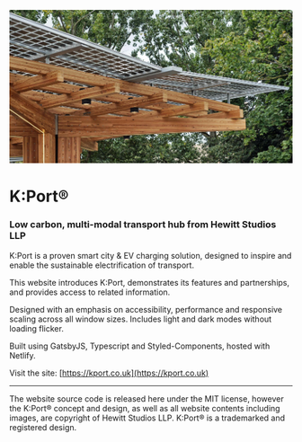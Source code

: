 ![K:Port timber structure, integrated lighting and photovoltaic roof panels](./src/images/other/gh-banner.jpg)

# K:Port®

### Low carbon, multi-modal transport hub from Hewitt Studios LLP

K:Port is a proven smart city & EV charging solution, designed to inspire and enable the sustainable electrification of transport.

This website introduces K:Port, demonstrates its features and partnerships, and provides access to related information.

Designed with an emphasis on accessibility, performance and responsive scaling across all window sizes. Includes light and dark modes without loading flicker.

Built using GatsbyJS, Typescript and Styled-Components, hosted with Netlify.

Visit the site: [https://kport.co.uk](https://kport.co.uk)

---

The website source code is released here under the MIT license, however the K:Port® concept and design, as well as all website contents including images, are copyright of Hewitt Studios LLP. K:Port® is a trademarked and registered design.

